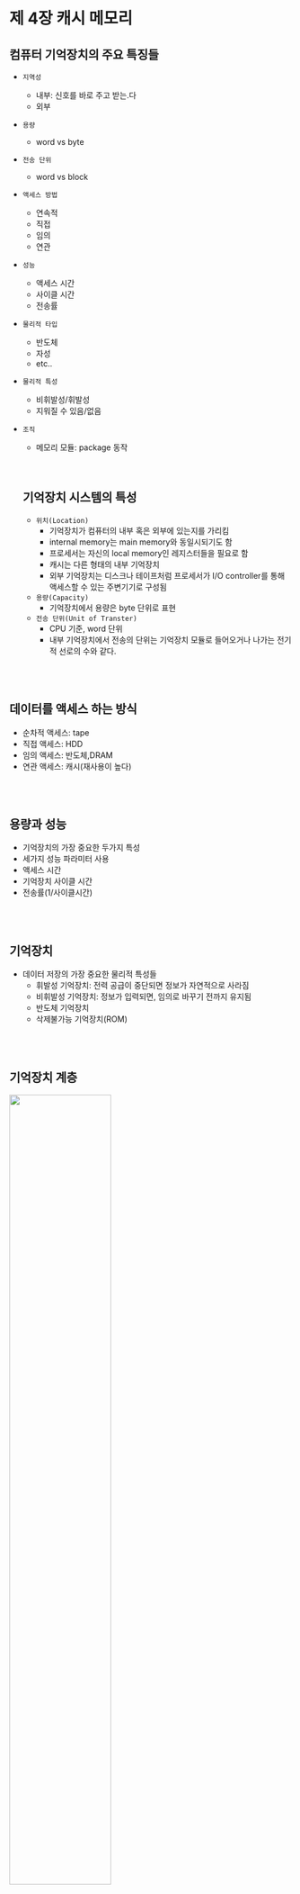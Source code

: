 # 제 4장 캐시 메모리

## 컴퓨터 기억장치의 주요 특징들

- `지역성`
  - 내부: 신호를 바로 주고 받는.다
  - 외부
- `용량`
  - word vs byte
- `전송 단위`
  - word vs block
- `액세스 방법`
  - 연속적
  - 직접
  - 임의
  - 연관
- `성능`
  - 액세스 시간
  - 사이클 시간
  - 전송률
- `물리적 타입`
  - 반도체
  - 자성
  - etc..
- `물리적 특성`
  - 비휘발성/휘발성
  - 지워질 수 있음/없음
- `조직`
  - 메모리 모듈: package 동작

  <br/>
  <br/>

  ## 기억장치 시스템의 특성

  - `위치(Location)`
    - 기억장치가 컴퓨터의 내부 혹은 외부에 있는지를 가리킴
    - internal memory는 main memory와 동일시되기도 함
    - 프로세서는 자신의 local memory인 레지스터들을 필요로 함
    - 캐시는 다른 형태의 내부 기억장치
    - 외부 기억장치는 디스크나 테이프처럼 프로세서가 I/O controller를 통해 액세스할 수 있는 주변기기로 구성됨
  - `용량(Capacity)`
    - 기억장치에서 용량은 byte 단위로 표현
  - `전송 단위(Unit of Transter)`
    - CPU 기준, word 단위
    - 내부 기억장치에서 전송의 단위는 기억장치 모듈로 들어오거나 나가는 전기적 선로의 수와 같다.
  
<br/>
<br/>

## 데이터를 액세스 하는 방식

- 순차적 액세스: tape
- 직접 액세스: HDD
- 임의 액세스: 반도체,DRAM
- 연관 액세스: 캐시(재사용이 높다)

<br/>
<br/>

## 용량과 성능

- 기억장치의 가장 중요한 두가지 특성
- 세가지 성능 파라미터 사용
 - 액세스 시간
 -  기억장치 사이클 시간
 -  전송률(1/사이클시간)

<br/>
<br/>

## 기억장치

- 데이터 저장의 가장 중요한 물리적 특성들
  - 휘발성 기억장치: 전력 공급이 중단되면 정보가 자연적으로 사라짐
  - 비휘발성 기억장치: 정보가 입력되면, 임의로 바꾸기 전까지 유지됨
  - 반도체 기억장치
  - 삭제불가능 기억장치(ROM)
 
<br/>
<br/>

## 기억장치 계층

<img width="60%" height="60%" src="https://github.com/ash9river/Computer-Organization-and-Architecture/assets/121378532/6429adae-788e-4b42-8c2f-925915f03759">

- Inboard memory(Internal)
  - `Registers`
    - CPU와 가까움
  - `Cache`
    - CPU와 Cache의 절반은 CPU 내부에 위치  
  - `Main Memory`
    - 삼성이나 SK에서 만드는 DDR/DRAM
- External: I/O module을 통해 Inboard memory와 상호연결
  - Outboard storage
  - Off-line storage(백업용)

<br/>
<br/>

## Memory

- 3 level: inboard vs outboard vs off-line
- Disk cache

### Performance of Two-Level Memory

<img width="60%" height="60%" src="https://github.com/ash9river/Computer-Organization-and-Architecture/assets/121378532/03f103d8-823a-4424-8144-bad7c346f7e2">

- $T_1$ : access time to level 1
- $T_2$ : access time to level 2
- $r$ : Hit ratio(The probability of being in the cache)

 Average access Time $$= r \times T_1 + (1-r) \times (T_1 + T_2) $$

- <details>
  <summary>캐시와 주 기억장치</summary>
  
![KakaoTalk_20231022_145355712](https://github.com/ash9river/Computer-Organization-and-Architecture/assets/121378532/6e01f9ee-1b27-4ae6-abe6-6ab22159c087)
![KakaoTalk_20231022_145355712_01](https://github.com/ash9river/Computer-Organization-and-Architecture/assets/121378532/e2b38fcd-4332-4669-960d-19d3a54fa2f6)
![KakaoTalk_20231022_145355712_02](https://github.com/ash9river/Computer-Organization-and-Architecture/assets/121378532/45bbb680-ac90-4319-a172-831da2de87ae)
![KakaoTalk_20231022_145355712_03](https://github.com/ash9river/Computer-Organization-and-Architecture/assets/121378532/2d7a98af-50cd-45cc-9cd6-7f85a64ed98a)
</details>

<br/>
<br/>

## 캐시 주소

- 도서관의 자유석 같은거
- CPU -> Cache 접근할 때, 물리적 주소(Main Memory의 실제 주소)를 사용하는지 혹은 가상의 주소(logical)를 쓰는지
- `가상 기억장치`
  -  주 기억장치 크기에 상관없이 논리적 관점으로 기억장치의 주소 지정
  -  하드웨어 기억장치 관리 유닛(MMU)이 각 가상 주솔르 주 기억장치 내의 물리적 주소로 변환

<br/>

### Physical address vs Logical address

<img src="https://github.com/ash9river/Computer-Organization-and-Architecture/assets/121378532/89b67c5b-33ce-4cbe-b20a-d346ded3f169" width="80%" height="80%">
<br/>
<br/>

## 사상 함수(Mapping Function)

- 캐시 라인의 수는 주 기억장치 블록의 수보다 적기 떄문에, 주 기억장치 블록을 캐시 라인으로 사상(mapping) 해주는 알고리즘 필요
- 직접 vs 연관 vs 세트연관

<br/>

## 직접 사상 (Direct Mapping)

- $i$ : 캐시의 라인 넘버
- $j$ : 메인 메모리의 블락 넘버
- $m$ : 캐시에 있는 라인의 수
- $i$ = $j$ % $m$
- 요약
  - CPU에서 발생시키는 주소 길이가 A이다.
  - 만약에 1 line = 4 word 이면, $2^2$ word 이므로 word bit = 2 bit이다
  - 전체 주소 A 중에 word 를 제외한 주소가 line 주소(s)가 된다
  - 1 line에 몇개의 word가 들어가냐에 따라 달라진다. 만약 1 line = 8 word이면, $2^3$ word 이므로 word bit = 3이다.
    - s = A - w
  - 주소길이 = s+w 비트
  - 메모리에서 접근 가능한 용량 $2^(s+w)$ word 혹은 byte.
  - 블록 크기(line) = $2^w$ word
  - 주 기억장치 내의 블록들의 수 = $2^s$
  - 캐시 내 라인들의 수 = m = $2^r$
  - 태그의 크기 = s-r 비트
    - CPU의 주소 길이 = 메인 메모리의 주소 길이 s+w
    - 메인 메모리의 line bit = s
    - 캐시의 line bit = r 
    - 식별을 위해 태그의 크기를 s - r
- 예시
  - 메인 메모리 전체 주소: 24비트
  - line 14 bits, word 2 bits ->tag 8 bits
  - word 2 bits -> 1 line = 4 words
  - line 14 bits -> 16K cache($2^4 \times 2^{10}$)
  - tag 8 bits = 2 Hexa
  - 4 bits = 1 Hexa
